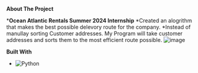 **About The Project**

***Ocean Atlantic Rentals Summer 2024 Internship**
*Created an alogrithm that makes the best possible delevory route for the company.
*Instead of manullay sorting Customer addresses. My Program will take customer addresses and sorts them to the most efficient route possible.
![image](https://github.com/JakeClapper/Routing-Algorithm/assets/88346685/e2c68590-47cc-45e5-b60c-8981d2ef3914)





**Built With**


* ![Python](https://img.shields.io/badge/Python-3776AB?style=for-the-badge&logo=python&logoColor=white)
